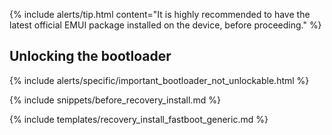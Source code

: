 {% include alerts/tip.html content="It is highly recommended to have the latest official EMUI package installed on the device, before proceeding." %}

## Unlocking the bootloader

{% include alerts/specific/important_bootloader_not_unlockable.html %}

{% include snippets/before_recovery_install.md %}

{% include templates/recovery_install_fastboot_generic.md %}

